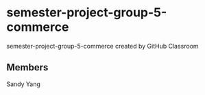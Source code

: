 # semester-project-group-5-commerce
semester-project-group-5-commerce created by GitHub Classroom

## Members
Sandy Yang
